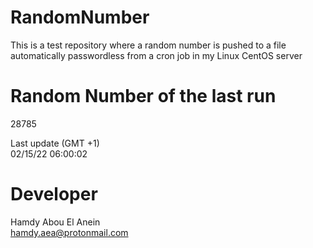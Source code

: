 # RandomNumber    
This is a test repository where a random number is pushed to a file automatically passwordless from a cron job in my Linux CentOS server    
# Random Number of the last run   
28785
      
Last update (GMT +1)    
02/15/22 06:00:02
# Developer    
Hamdy Abou El Anein   
hamdy.aea@protonmail.com
